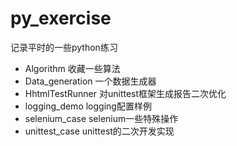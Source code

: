 # py_exercise
记录平时的一些python练习
- Algorithm 收藏一些算法
- Data_generation 一个数据生成器
- HhtmlTestRunner 对unittest框架生成报告二次优化
- logging_demo logging配置样例
- selenium_case selenium一些特殊操作
- unittest_case unittest的二次开发实现
